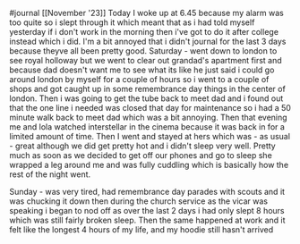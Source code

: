 #journal [[November '23]] 
Today I woke up at 6.45 because my alarm was too quite so i slept through it which meant that as i had told myself yesterday if i don't work in the morning then i've got to do it after college instead which i did. I'm a bit annoyed that i didn't journal for the last 3 days because theyve all been pretty good.
Saturday - went down to london to see royal holloway but we went to clear out grandad's apartment first and because dad doesn't want me to see what its like he just said i could go around london by myself for a couple of hours so i went to a couple of shops and got caught up in some remembrance day things in the center of london. Then i was going to get the tube back to meet dad and i found out that the one line i needed was closed that day for maintenance so i had a 50 minute walk back to meet dad which was a bit annoying. Then that evening me and lola watched interstellar in the cinema because it was back in for a limited amount of time. Then I went and stayed at hers which was - as usual - great although we did get pretty hot and i didn't sleep very well. Pretty much as soon as we decided to get off our phones and go to sleep she wrapped a leg around me and was fully cuddling which is basically how the rest of the night went.

Sunday - was very tired, had remembrance day parades with scouts and it was chucking it down then during the church service as the vicar was speaking i began to nod off as over the last 2 days i had only slept 8 hours which was still fairly broken sleep. Then the same happened at work and it felt like the longest 4 hours of my life, and my hoodie still hasn't arrived